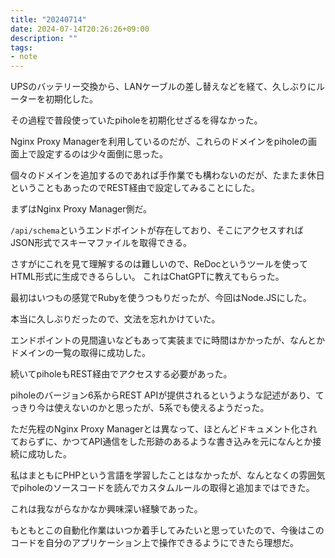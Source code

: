 ```yaml
---
title: "20240714"
date: 2024-07-14T20:26:26+09:00
description: ""
tags:
- note
---
```


UPSのバッテリー交換から、LANケーブルの差し替えなどを経て、久しぶりにルーターを初期化した。

その過程で普段使っていたpiholeを初期化せざるを得なかった。

Nginx Proxy Managerを利用しているのだが、これらのドメインをpiholeの画面上で設定するのは少々面倒に思った。

個々のドメインを追加するのであれば手作業でも構わないのだが、たまたま休日ということもあったのでREST経由で設定してみることにした。

まずはNginx Proxy Manager側だ。

`/api/schema`というエンドポイントが存在しており、そこにアクセスすればJSON形式でスキーマファイルを取得できる。

さすがにこれを見て理解するのは難しいので、ReDocというツールを使ってHTML形式に生成できるらしい。
これはChatGPTに教えてもらった。

最初はいつもの感覚でRubyを使うつもりだったが、今回はNode.JSにした。

本当に久しぶりだったので、文法を忘れかけていた。

エンドポイントの見間違いなどもあって実装までに時間はかかったが、なんとかドメインの一覧の取得に成功した。

続いてpiholeもREST経由でアクセスする必要があった。

piholeのバージョン6系からREST APIが提供されるというような記述があり、てっきり今は使えないのかと思ったが、5系でも使えるようだった。

ただ先程のNginx Proxy Managerとは異なって、ほとんどドキュメント化されておらずに、かつてAPI通信をした形跡のあるような書き込みを元になんとか接続に成功した。

私はまともにPHPという言語を学習したことはなかったが、なんとなくの雰囲気でpiholeのソースコードを読んでカスタムルールの取得と追加まではできた。

これは我ながらなかなか興味深い経験であった。

もともとこの自動化作業はいつか着手してみたいと思っていたので、今後はこのコードを自分のアプリケーション上で操作できるようにできたら理想だ。
